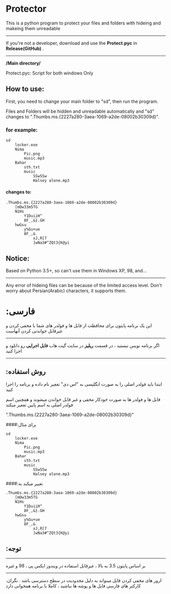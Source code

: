 # Protector
This is a python program to protect your files and folders with hideing and makeing them unreadable
***
If you're not a developer, download and use the **Protect.pyc** in **Release(GitHub)** .

***

**/Main directory/**

Protect.pyc: Script for both windows Only

## How to use:
First, you need to change your main folder to "sd", then run the program.

Files and Folders will be hidden and unreadable automatically and "sd" changes to ".Thumbs.ms.{2227a280-3aea-1069-a2de-08002b30309d}".

### for example:

    sd
        locker.exe
        Nima
            Pic.png 
            music.mp3
        Bahar
            sth.txt
            music
                SSwSSw
                Halsey alone.mp3
    
#### changes to:

    .Thumbs.ms.{2227a280-3aea-1069-a2de-08002b30309d}
        [mDw33m5TG
        N1Hs
            Y1DuiiH^
            8F_,&}.GH
        hwGsu
            y%Gu+ue
            8F_,&
                xJ,R[7
                ]wNa3#^ZQt3{K@yi
    
    
## Notice:
Based on Python 3.5+, so can't use them in Windows XP, 98, and...

***
Any error of hideing files can be because of the limited access level. Don't worry about Persian(Arabic) characters, it supports them.

# :فارسی

این یک برنامه پایتون برای محافظت از فایل ها و فولدر های شما با مخفی کردن و غیرقابل خواندنی کردن آنهاست
***
اگر برنامه نویس نیستید ، در قسمت **ریلیز** در سایت گیت هاب **فایل اجرایی** رو دانلود و اجرا کنید 

***

## :روش استفاده
ابتدا باید فولدر اصلی را به صورت انگلیسی به "اس دی" تغغیر نام داده و برنامه را اجرا کنید

فایل ها و فولدر ها به صورت خودکار مخفی و غیر قابل خواندن میشوند و همچنین اسم فولدر اصلی به اسم پایین تغغیر میکند

".Thumbs.ms.{2227a280-3aea-1069-a2de-08002b30309d}"

####:برای مثال

    sd
        locker.exe
        Nima
            Pic.png 
            music.mp3
        Bahar
            sth.txt
            music
                SSwSSw
                Halsey alone.mp3

####:تغییر میکند به

    .Thumbs.ms.{2227a280-3aea-1069-a2de-08002b30309d}
        [mDw33m5TG
        N1Hs
            Y1DuiiH^
            8F_,&}.GH
        hwGsu
            y%Gu+ue
            8F_,&
                xJ,R[7
                ]wNa3#^ZQt3{K@yi

## :توجه

***
بر اساس پایتون 3.5 به بالا ، غیرقابل استفاده در ویندوز ایکس پی ، 98 و غیره 
***
.ارور های مخفی کردن فایل مینواند به دلیل محدودیت در سطح دسترسی  باشد . نگران کارکتر های فارسی فایل ها و پوشه ها نباشید ، کاملا با برنامه همخوانی دارد 
